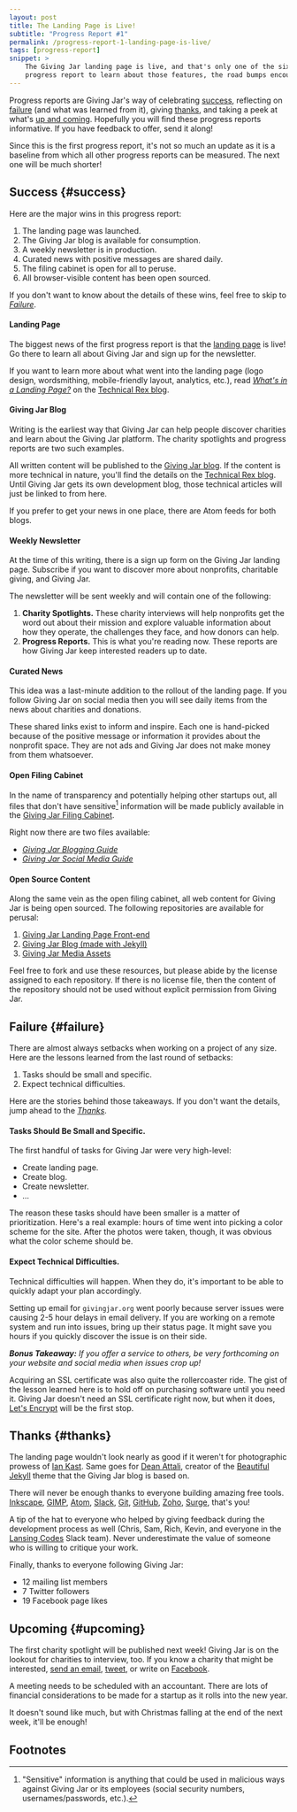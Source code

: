 ```yaml
---
layout: post
title: The Landing Page is Live!
subtitle: "Progress Report #1"
permalink: /progress-report-1-landing-page-is-live/
tags: [progress-report]
snippet: >
    The Giving Jar landing page is live, and that's only one of the six features that were rolled out. Read the first
    progress report to learn about those features, the road bumps encountered, who helped, and what's coming next.
---
```


Progress reports are Giving Jar's way of celebrating [success][30], reflecting on [failure][7] (and what was learned from it), giving [thanks][15], and taking a peek at what's [up and coming][31]. Hopefully you will find these progress reports informative. If you have feedback to offer, send it along!

Since this is the first progress report, it's not so much an update as it is a baseline from which all other progress reports can be measured. The next one will be much shorter!

## Success {#success}

Here are the major wins in this progress report:

1. The landing page was launched.
2. The Giving Jar blog is available for consumption.
3. A weekly newsletter is in production.
4. Curated news with positive messages are shared daily.
5. The filing cabinet is open for all to peruse.
6. All browser-visible content has been open sourced.

If you don't want to know about the details of these wins, feel free to skip to *[Failure][7]*.

#### Landing Page

The biggest news of the first progress report is that the [landing page][2] is live! Go there to learn all about Giving Jar and sign up for the newsletter.

If you want to learn more about what went into the landing page (logo design, wordsmithing, mobile-friendly layout, analytics, etc.), read *[What's in a Landing Page?][5]* on the [Technical Rex blog][6].

#### Giving Jar Blog

Writing is the earliest way that Giving Jar can help people discover charities and learn about the Giving Jar platform. The charity spotlights and progress reports are two such examples.

All written content will be published to the [Giving Jar blog][8]. If the content is more technical in nature, you'll find the details on the [Technical Rex blog][6]. Until Giving Jar gets its own development blog, those technical articles will just be linked to from here.

If you prefer to get your news in one place, there are Atom feeds for both blogs.

#### Weekly Newsletter

At the time of this writing, there is a sign up form on the Giving Jar landing page. Subscribe if you want to discover more about nonprofits, charitable giving, and Giving Jar.

The newsletter will be sent weekly and will contain one of the following:

1. **Charity Spotlights.** These charity interviews will help nonprofits get the word out about their mission and explore valuable information about how they operate, the challenges they face, and how donors can help.
2. **Progress Reports.** This is what you're reading now. These reports are how Giving Jar keep interested readers up to date.

#### Curated News

This idea was a last-minute addition to the rollout of the landing page. If you follow Giving Jar on social media then you will see daily items from the news about charities and donations.

These shared links exist to inform and inspire. Each one is hand-picked because of the positive message or information it provides about the nonprofit space. They are not ads and Giving Jar does not make money from them whatsoever.

#### Open Filing Cabinet

In the name of transparency and potentially helping other startups out, all files that don't have sensitive[^1] information will be made publicly available in the [Giving Jar Filing Cabinet][9].

Right now there are two files available:

* *[Giving Jar Blogging Guide][10]*
* *[Giving Jar Social Media Guide][11]*

#### Open Source Content

Along the same vein as the open filing cabinet, all web content for Giving Jar is being open sourced. The following repositories are available for perusal:

1. [Giving Jar Landing Page Front-end][12]
2. [Giving Jar Blog (made with Jekyll)][13]
3. [Giving Jar Media Assets][14]

Feel free to fork and use these resources, but please abide by the license assigned to each repository. If there is no license file, then the content of the repository should not be used without explicit permission from Giving Jar.

## Failure {#failure}

There are almost always setbacks when working on a project of any size. Here are the lessons learned from the last round of setbacks:

1. Tasks should be small and specific.
2. Expect technical difficulties.

Here are the stories behind those takeaways. If you don't want the details, jump ahead to the *[Thanks][15]*.

#### Tasks Should Be Small and Specific.

The first handful of tasks for Giving Jar were very high-level:

* Create landing page.
* Create blog.
* Create newsletter.
* ...

The reason these tasks should have been smaller is a matter of prioritization. Here's a real example: hours of time went into picking a color scheme for the site. After the photos were taken, though, it was obvious what the color scheme should be.

#### Expect Technical Difficulties.

Technical difficulties will happen. When they do, it's important to be able to quickly adapt your plan accordingly.

Setting up email for `givingjar.org` went poorly because server issues were causing 2-5 hour delays in email delivery. If you are working on a remote system and run into issues, bring up their status page. It might save you hours if you quickly discover the issue is on their side.

***Bonus Takeaway:*** *If you offer a service to others, be very forthcoming on your website and social media when issues crop up!*

Acquiring an SSL certificate was also quite the rollercoaster ride. The gist of the lesson learned here is to hold off on purchasing software until you need it. Giving Jar doesn't need an SSL certificate right now, but when it does, [Let's Encrypt][16] will be the first stop.

## Thanks {#thanks}

The landing page wouldn't look nearly as good if it weren't for photographic prowess of [Ian Kast][17]. Same goes for [Dean Attali][18], creator of the [Beautiful Jekyll][19] theme that the Giving Jar blog is based on.

There will never be enough thanks to everyone building amazing free tools. [Inkscape][20], [GIMP][21], [Atom][22], [Slack][23], [Git][24], [GitHub][25], [Zoho][26], [Surge][27], that's you!

A tip of the hat to everyone who helped by giving feedback during the development process as well (Chris, Sam, Rich, Kevin, and everyone in the [Lansing Codes][28] Slack team). Never underestimate the value of someone who is willing to critique your work.

Finally, thanks to everyone following Giving Jar:

* 12 mailing list members
* 7 Twitter followers
* 19 Facebook page likes

## Upcoming {#upcoming}

The first charity spotlight will be published next week! Giving Jar is on the lookout for charities to interview, too. If you know a charity that might be interested, [send an email][1], [tweet][3], or write on [Facebook][4].

A meeting needs to be scheduled with an accountant. There are lots of financial considerations to be made for a startup as it rolls into the new year.

It doesn't sound like much, but with Christmas falling at the end of the next week, it'll be enough!

## Footnotes

[^1]: "Sensitive" information is anything that could be used in malicious ways against Giving Jar or its employees (social security numbers, usernames/passwords, etc.).



[1]: mailto:hello@givingjar.org "Email Giving Jar"
[2]: http://givingjar.org "Giving Jar Landing Page"
[3]: https://twitter.com/givingjar "Giving Jar on Twitter"
[4]: https://www.facebook.com/givingjarorg "Giving Jar on Facebook"
[5]: http://technicalrex.com/whats-in-a-landing-page/ "What's in a Landing Page? on the Technical Rex Blog"
[6]: http://technicalrex.com "Technical Rex Blog"
[7]: #failure "Failure Section"
[8]: http://blog.givingjar.org "Giving Jar Blog"
[9]: https://github.com/givingjar/filing-cabinet "Giving Jar Filing Cabinet"
[10]: https://github.com/givingjar/filing-cabinet/blob/master/files/guides/blogging-guide.md "Giving Jar Blogging Guide"
[11]: https://github.com/givingjar/filing-cabinet/blob/master/files/guides/social-media-guide.md "Giving Jar Social Media Guide"
[12]: https://github.com/givingjar/givingjar.org "Giving Jar Landing Page Code"
[13]: https://github.com/givingjar/blog.givingjar.org "Giving Jar Blog Code"
[14]: https://github.com/givingjar/media "Giving Jar Media Assets"
[15]: #thanks "Thanks Section"
[16]: https://letsencrypt.org "Let's Encrypt SSL Certificates"
[17]: https://twitter.com/MrIanKast "Ian Kast on Twitter"
[18]: http://deanattali.com/ "Dean Attali Homepage"
[19]: http://deanattali.com/beautiful-jekyll/ "Beautiful Jekyll Homepage"
[20]: https://inkscape.org/ "Inkscape Homepage"
[21]: http://www.gimp.org/ "GIMP Homepage"
[22]: https://atom.io/ "Atom Homepage"
[23]: https://slack.com/ "Slack Homepage"
[24]: http://www.git-scm.com/ "Git Homepage"
[25]: https://github.com/ "GitHub Homepage"
[26]: https://www.zoho.com/ "Zoho Homepage"
[27]: https://surge.sh/ "Surge Homepage"
[28]: http://www.lansing.codes/ "Lansing Codes Homepage"
[29]: http://www.democamplansing.com/ "DemoCamp Lansing Homepage"
[30]: #success "Success Section"
[31]: #upcoming "Upcoming Section"
